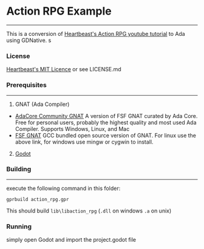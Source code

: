 # Action RPG Example

---

This is a conversion of [Heartbeast's Action RPG youtube tutorial](https://www.youtube.com/watch?v=mAbG8Oi-SvQ&list=PL9FzW-m48fn2SlrW0KoLT4n5egNdX-W9a) to Ada using GDNative.
s
### License

[Heartbeast's MIT Licence](https://github.com/uheartbeast/youtube-tutorials/blob/50fa9c2b8c6349a607a4dd731da1d6c2bc73f48e/LICENSE)
or see LICENSE.md

### Prerequisites

---

1. GNAT (Ada Compiler)
  * [AdaCore Community GNAT](https://www.adacore.com/download)
    A version of FSF GNAT curated by Ada Core. Free for personal users, probably the highest quality and most used Ada Compiler. Supports Windows, Linux, and Mac
  * [FSF GNAT](https://www.gnu.org/software/gnat/)
    GCC bundled open source version of GNAT. For linux use the above link, for windows use mingw or cygwin to install.
2. [Godot](https://godotengine.org/download)

### Building

---

execute the following command in this folder:

```
gprbuild action_rpg.gpr
```

This should build `lib\libaction_rpg` (`.dll` on windows `.a` on unix)

### Running

simply open Godot and import the project.godot file

